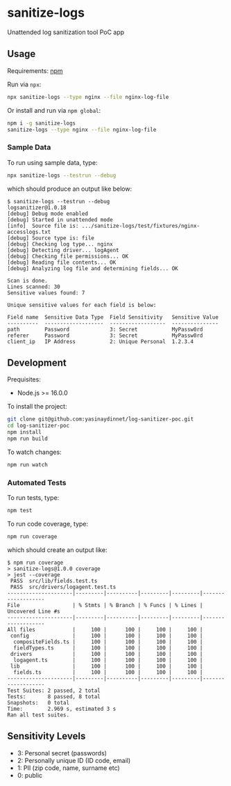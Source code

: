 # sanitize-logs

Unattended log sanitization tool PoC app

## Usage

Requirements: [npm](nodejs.org/en/download)

Run via `npx`:
```sh
npx sanitize-logs --type nginx --file nginx-log-file
```

Or install and run via `npm global`:
```sh
npm i -g sanitize-logs
sanitize-logs --type nginx --file nginx-log-file
```

### Sample Data
To run using sample data, type:
```sh
npx sanitize-logs --testrun --debug
```
which should produce an output like below:
```
$ sanitize-logs --testrun --debug
logsanitizer@1.0.18
[debug] Debug mode enabled
[debug] Started in unattended mode
[info]  Source file is: .../sanitize-logs/test/fixtures/nginx-accesslogs.txt
[debug] Source type is: file
[debug] Checking log type... nginx
[debug] Detecting driver... logAgent
[debug] Checking file permissions... OK
[debug] Reading file contents... OK
[debug] Analyzing log file and determining fields... OK

Scan is done.
Lines scanned: 30
Sensitive values found: 7

Unique sensitive values for each field is below:

Field name  Sensitive Data Type  Field Sensitivity   Sensitive Value
----------  -------------------  ------------------  ---------------
path        Password             3: Secret           MyPassw0rd     
referer     Password             3: Secret           MyPassw0rd     
client_ip   IP Address           2: Unique Personal  1.2.3.4        
```

## Development

Prequisites:
- Node.js >= 16.0.0

To install the project:
```sh
git clone git@github.com:yasinaydinnet/log-sanitizer-poc.git
cd log-sanitizer-poc
npm install
npm run build
```

To watch changes:
```sh
npm run watch
```

### Automated Tests

To run tests, type:
```sh
npm test
```

To run code coverage, type:
```sh
npm run coverage
```
which should create an output like:
```
$ npm run coverage
> sanitize-logs@1.0.0 coverage
> jest --coverage
 PASS  src/lib/fields.test.ts
 PASS  src/drivers/logagent.test.ts
---------------------|---------|----------|---------|---------|-------------------
File                 | % Stmts | % Branch | % Funcs | % Lines | Uncovered Line #s 
---------------------|---------|----------|---------|---------|-------------------
All files            |     100 |      100 |     100 |     100 |                   
 config              |     100 |      100 |     100 |     100 |                   
  compositeFields.ts |     100 |      100 |     100 |     100 |                   
  fieldTypes.ts      |     100 |      100 |     100 |     100 |                   
 drivers             |     100 |      100 |     100 |     100 |                   
  logagent.ts        |     100 |      100 |     100 |     100 |                   
 lib                 |     100 |      100 |     100 |     100 |                   
  fields.ts          |     100 |      100 |     100 |     100 |                   
---------------------|---------|----------|---------|---------|-------------------
Test Suites: 2 passed, 2 total
Tests:       8 passed, 8 total
Snapshots:   0 total
Time:        2.969 s, estimated 3 s
Ran all test suites.
```

## Sensitivity Levels

- 3: Personal secret (passwords)
- 2: Personally unique ID (ID code, email)
- 1: PII (zip code, name, surname etc)
- 0: public
